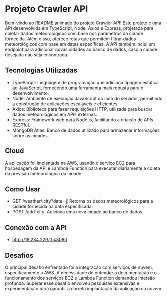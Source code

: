 
# Projeto Crawler API

Bem-vindo ao README animado do projeto Crawler API! Este projeto é uma API desenvolvida em TypeScript, Node, Axios e Express, projetada para coletar dados meteorológicos com base nos parâmetros da cidade fornecida. Além disso, oferece rotas que permitem filtrar dados meteorológicos com base em datas específicas. A API também inclui um endpoint para adicionar novas cidades ao banco de dados, caso a cidade desejada não seja encontrada.

## Tecnologias Utilizadas

- TypeScript: Linguagem de programação que adiciona tipagem estática ao JavaScript, fornecendo uma ferramenta mais robusta para o desenvolvimento.
- Node: Ambiente de execução JavaScript do lado do servidor, permitindo a construção de aplicações escaláveis e eficientes.
- Axios: Biblioteca para fazer requisições HTTP, utilizada para buscar dados meteorológicos em APIs externas.
- Express: Framework web para Node.js, facilitando a criação de APIs RESTful.
- MongoDB Atlas: Banco de dados utilizado para armazenar informações sobre as cidades.

## Cloud

A aplicação foi implantada na AWS, usando o serviço EC2 para hospedagem da API e Lambda Function para executar diariamente a coleta da previsão meteorológica da cidade.

## Como Usar

- GET /weather/:city?date=:date: Retorna os dados meteorológicos para a cidade fornecida na data especificada.
- POST /add-city: Adiciona uma nova cidade ao banco de dados.

## Conexão com a API
- http://18.234.229.115:8080

## Desafios

O principal desafio enfrentado foi a integração com serviços de nuvem, especificamente a AWS. A necessidade de entender a documentação e o funcionamento dos serviços EC2 e Lambda Function demandou imersão profunda. Superar esse desafio envolveu pesquisas extensivas e experimentação para garantir a correta implantação da aplicação na nuvem.
